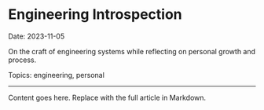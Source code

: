 # Engineering Introspection

Date: 2023-11-05

On the craft of engineering systems while reflecting on personal growth and process.

Topics: engineering, personal

---

Content goes here. Replace with the full article in Markdown.
